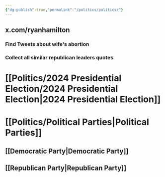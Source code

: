 ```yaml
---
{"dg-publish":true,"permalink":"/politics/politics/"}
---
```



## x.com/ryanhamilton
### Find Tweets about wife's abortion
### Collect all similar republican leaders quotes



# [[Politics/2024 Presidential Election/2024 Presidential Election\|2024 Presidential Election]]


# [[Politics/Political Parties\|Political Parties]]

## [[Democratic Party\|Democratic Party]]
## [[Republican Party\|Republican Party]]
